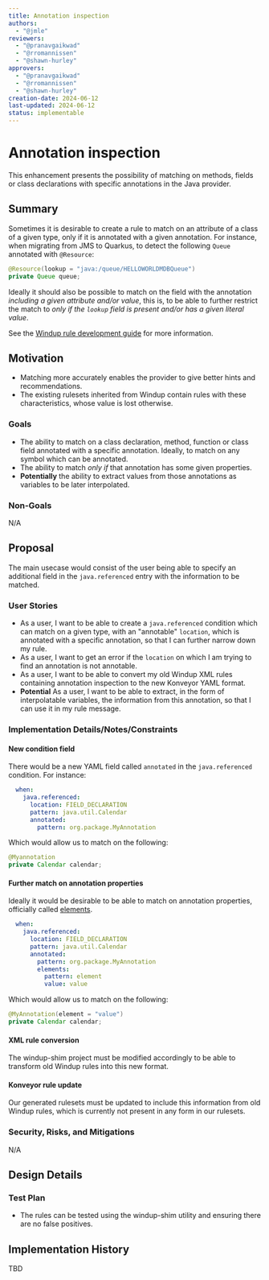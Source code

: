 ```yaml
---
title: Annotation inspection
authors:
  - "@jmle"
reviewers:
  - "@pranavgaikwad"
  - "@rromannissen"
  - "@shawn-hurley"
approvers:
  - "@pranavgaikwad"
  - "@rromannissen"
  - "@shawn-hurley"
creation-date: 2024-06-12
last-updated: 2024-06-12
status: implementable
---
```


# Annotation inspection

This enhancement presents the possibility of matching on methods, fields or class declarations with specific annotations in the Java provider.


## Summary

Sometimes it is desirable to create a rule to match on an attribute of a class of a given type, only if it is annotated with a given annotation. For instance, when migrating from JMS to Quarkus, to detect the following `Queue` annotated with `@Resource`:
```java
@Resource(lookup = "java:/queue/HELLOWORLDMDBQueue")
private Queue queue;
```

Ideally it should also be possible to match on the field with the annotation *including a given attribute and/or value*, this is, to be able to further restrict the match to *only if the `lookup` field is present and/or has a given literal value*.

See the [Windup rule development guide](https://access.redhat.com/documentation/en-us/migration_toolkit_for_applications/5.2/html-single/rules_development_guide/index#javaclass_child_elements) for more information.

## Motivation

- Matching more accurately enables the provider to give better hints and recommendations.
- The existing rulesets inherited from Windup contain rules with these characteristics, whose value is lost otherwise.

### Goals

- The ability to match on a class declaration, method, function or class field annotated with a specific annotation. Ideally, to match on any symbol which can be annotated.
- The ability to match *only if* that annotation has some given properties. 
- **Potentially** the ability to extract values from those annotations as variables to be later interpolated.

### Non-Goals

N/A

## Proposal

The main usecase would consist of the user being able to specify an additional field in the `java.referenced` entry with the information to be matched.

### User Stories

- As a user, I want to be able to create a `java.referenced` condition which can match on a given type, with an "annotable" `location`, which is annotated with a specific annotation, so that I can further narrow down my rule.
- As a user, I want to get an error if the `location` on which I am trying to find an annotation is not annotable.
- As a user, I want to be able to convert my old Windup XML rules containing annotation inspection to the new Konveyor YAML format.
- **Potential** As a user, I want to be able to extract, in the form of interpolatable variables, the information from this annotation, so that I can use it in my rule message.

### Implementation Details/Notes/Constraints

#### New condition field
There would be a new YAML field called `annotated` in the `java.referenced` condition. For instance:

```yaml
  when:
    java.referenced:
      location: FIELD_DECLARATION
      pattern: java.util.Calendar
      annotated:
        pattern: org.package.MyAnnotation
```
Which would allow us to match on the following:
```java
@Myannotation
private Calendar calendar;
```

#### Further match on annotation properties
Ideally it would be desirable to be able to match on annotation properties, officially called [elements](https://docs.oracle.com/javase/tutorial/java/annotations/basics.html).
```yaml
  when:
    java.referenced:
      location: FIELD_DECLARATION
      pattern: java.util.Calendar
      annotated:
        pattern: org.package.MyAnnotation
        elements:
          pattern: element
          value: value
```
Which would allow us to match on the following:
```java
@MyAnnotation(element = "value")
private Calendar calendar;
```

#### XML rule conversion
The windup-shim project must be modified accordingly to be able to transform old Windup rules into this new format.

#### Konveyor rule update
Our generated rulesets must be updated to include this information from old Windup rules, which is currently not present in any form in our rulesets.



### Security, Risks, and Mitigations
N/A

## Design Details

### Test Plan
- The rules can be tested using the windup-shim utility and ensuring there are no false positives.

## Implementation History
TBD
